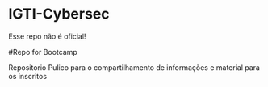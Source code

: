 # IGTI-Cybersec
Esse repo não é oficial!

#Repo for Bootcamp


Repositorio Pulico para o compartilhamento de informações e material para os inscritos

